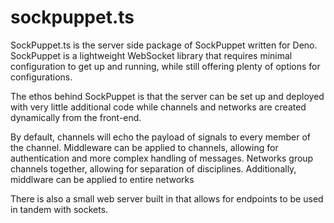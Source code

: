 # sockpuppet.ts

SockPuppet.ts is the server side package of SockPuppet written for Deno. SockPuppet is a lightweight WebSocket library that requires minimal configuration to get up and running, while still offering plenty of options for configurations.

The ethos behind SockPuppet is that the server can be set up and deployed with very little additional code while channels and networks are created dynamically from the front-end.

By default, channels will echo the payload of signals to every member of the channel. Middleware can be applied to channels, allowing for authentication and more complex handling of messages. Networks group channels together, allowing for separation of disciplines. Additionally, middlware can be applied to entire networks

There is also a small web server built in that allows for endpoints to be used in tandem with sockets.
